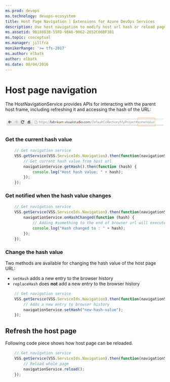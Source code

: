 ```yaml
---
ms.prod: devops
ms.technology: devops-ecosystem
title: Host Page Navigation | Extensions for Azure DevOps Services
description: Use host navigation to modify host url hash or reload page
ms.assetid: 9B188838-55FD-98A6-9062-2652C06BF381
ms.topic: conceptual
ms.manager: jillfra
monikerRange: '>= tfs-2017'
ms.author: elbatk
author: elbatk
ms.date: 08/04/2016
---
```


# Host page navigation

The HostNavigationService provides APIs for interacting with the parent host frame, including refreshing it and accessing the hash of the URL:

![example](./_img/hash-browser.png)


### Get the current hash value

```js
	// Get navigation service
    VSS.getService(VSS.ServiceIds.Navigation).then(function(navigationService) {
        // Get current hash value from host url
        navigationService.getHash().then(function (hash) {
            console.log("Host hash value: " + hash);                        
        });
    });
```

### Get notified when the hash value changes

```js
	// Get navigation service
    VSS.getService(VSS.ServiceIds.Navigation).then(function(navigationService) {
        navigationService.onHashChanged(function (hash) {
        	// Adding #something to the end of browser url will execute this handler with the hash value "something"
            console.log("Hash changed to : " + hash);                        
        });
    });
```

### Change the hash value

Two methods are available for changing the hash value of the host page URL: 

* `setHash` adds a new entry to the browser history
* `replaceHash` does **not** add a new entry to the browser history

```js
	// Get navigation service
    VSS.getService(VSS.ServiceIds.Navigation).then(function(navigationService) {
    	// Adds a new entry to browser history
        navigationService.setHash("new-hash-value");
    });
```

## Refresh the host page

Following code piece shows how host page can be reloaded.

```js
	// Get navigation service
    VSS.getService(VSS.ServiceIds.Navigation).then(function(navigationService) {
    	// Reload whole page
        navigationService.reload();
    });
```
